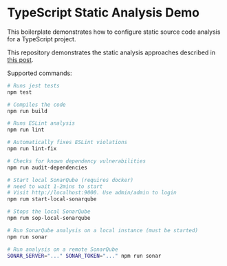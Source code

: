 # TypeScript Static Analysis Demo

This boilerplate demonstrates how to configure
static source code analysis for a TypeScript project.

This repository demonstrates the static analysis approaches described in [this post](https://nikgrozev.com/2020/03/22/improve-your-typescript-with-static-analysis/).

Supported commands:

```bash
# Runs jest tests
npm test

# Compiles the code
npm run build

# Runs ESLint analysis
npm run lint

# Automatically fixes ESLint violations
npm run lint-fix

# Checks for known dependency vulnerabilities
npm run audit-dependencies

# Start local SonarQube (requires docker)
# need to wait 1-2mins to start
# Visit http://localhost:9000. Use admin/admin to login
npm rum start-local-sonarqube

# Stops the local SonarQube
npm rum sop-local-sonarqube

# Run SonarQube analysis on a local instance (must be started)
npm run sonar

# Run analysis on a remote SonarQube
SONAR_SERVER="..." SONAR_TOKEN="..." npm run sonar
```
